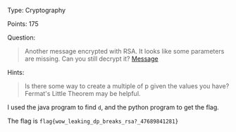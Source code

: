 Type: Cryptography

Points: 175

Question:
>Another message encrypted with RSA. It looks like some parameters are missing. Can you still decrypt it? [Message](https://webshell2017.picoctf.com/static/99cf92a3853568ddec44756c1e3e97ef/clue.txt)

Hints:
>Is there some way to create a multiple of p given the values you have?
>Fermat's Little Theorem may be helpful.

I used the java program to find `d`, and the python program to get the flag.

The flag is `flag{wow_leaking_dp_breaks_rsa?_47689841281}`
